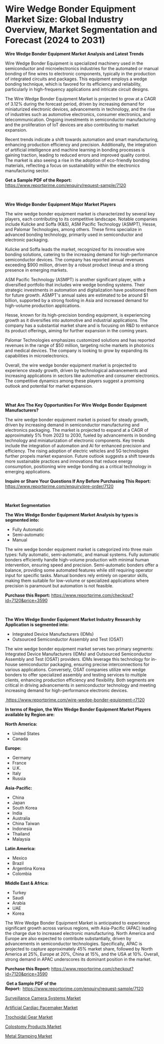 <p><h1>Wire Wedge Bonder Equipment Market Size: Global Industry Overview, Market Segmentation and Forecast (2024 to 2031)</h1></p><p><strong>Wire Wedge Bonder Equipment Market Analysis and Latest Trends</strong></p>
<p><p>Wire Wedge Bonder Equipment is specialized machinery used in the semiconductor and microelectronics industries for the automated or manual bonding of fine wires to electronic components, typically in the production of integrated circuits and packages. This equipment employs a wedge bonding technique, which is favored for its efficiency and reliability, particularly in high-frequency applications and intricate circuit designs.</p><p>The Wire Wedge Bonder Equipment Market is projected to grow at a CAGR of 3.12% during the forecast period, driven by increasing demand for miniaturized electronic devices, advancements in technology, and the rise of industries such as automotive electronics, consumer electronics, and telecommunication. Ongoing investments in semiconductor manufacturing and the proliferation of IoT devices are also contributing to market expansion. </p><p>Recent trends indicate a shift towards automation and smart manufacturing, enhancing production efficiency and precision. Additionally, the integration of artificial intelligence and machine learning in bonding processes is gaining traction, leading to reduced errors and improved quality control. The market is also seeing a rise in the adoption of eco-friendly bonding materials, reflecting a focus on sustainability within the electronics manufacturing sector.</p></p>
<p><strong>Get a Sample PDF of the Report:&nbsp;</strong> <a href="https://www.reportprime.com/enquiry/request-sample/7120">https://www.reportprime.com/enquiry/request-sample/7120</a></p>
<p>&nbsp;</p>
<p><strong>Wire Wedge Bonder Equipment Major Market Players</strong></p>
<p><p>The wire wedge bonder equipment market is characterized by several key players, each contributing to its competitive landscape. Notable companies include Kulicke and Soffa (K&S), ASM Pacific Technology (ASMPT), Hesse, and Palomar Technologies, among others. These firms specialize in advanced bonding technology, primarily used in semiconductor and electronic packaging.</p><p>Kulicke and Soffa leads the market, recognized for its innovative wire bonding solutions, catering to the increasing demand for high-performance semiconductor devices. The company has reported annual revenues exceeding $900 million, driven by a robust product lineup and a strong presence in emerging markets.</p><p>ASM Pacific Technology (ASMPT) is another significant player, with a diversified portfolio that includes wire wedge bonding systems. Their strategic investments in automation and digitalization have positioned them for future growth. ASMPT's annual sales are estimated to be around $1 billion, supported by a strong footing in Asia and increased demand for high-volume production applications.</p><p>Hesse, known for its high-precision bonding equipment, is experiencing growth as it diversifies into automotive and industrial applications. The company has a substantial market share and is focusing on R&D to enhance its product offerings, aiming for further expansion in the coming years.</p><p>Palomar Technologies emphasizes customized solutions and has reported revenues in the range of $50 million, targeting niche markets in photonics and medical devices. The company is looking to grow by expanding its capabilities in microelectronics.</p><p>Overall, the wire wedge bonder equipment market is projected to experience steady growth, driven by technological advancements and increasing applications in sectors like automotive and consumer electronics. The competitive dynamics among these players suggest a promising outlook and potential for market expansion.</p></p>
<p>&nbsp;</p>
<p><strong>What Are The Key Opportunities For Wire Wedge Bonder Equipment Manufacturers?</strong></p>
<p><p>The wire wedge bonder equipment market is poised for steady growth, driven by increasing demand in semiconductor manufacturing and electronics packaging. The market is projected to expand at a CAGR of approximately 5% from 2023 to 2030, fueled by advancements in bonding technology and miniaturization of electronic components. Key trends include the integration of automation and AI for enhanced precision and efficiency. The rising adoption of electric vehicles and 5G technologies further propels market expansion. Future outlook suggests a shift towards more sustainable practices and innovations that reduce energy consumption, positioning wire wedge bonding as a critical technology in emerging applications.</p></p>
<p><strong>Inquire or Share Your Questions If Any Before Purchasing This Report:</strong> <a href="https://www.reportprime.com/enquiry/pre-order/7120">https://www.reportprime.com/enquiry/pre-order/7120</a></p>
<p>&nbsp;</p>
<p><strong>Market Segmentation</strong></p>
<p><strong>The Wire Wedge Bonder Equipment Market Analysis by types is segmented into:</strong></p>
<p><ul><li>Fully Automatic</li><li>Semi-automatic</li><li>Manual</li></ul></p>
<p><p>The wire wedge bonder equipment market is categorized into three main types: fully automatic, semi-automatic, and manual systems. Fully automatic bonders efficiently handle high-volume production with minimal human intervention, ensuring speed and precision. Semi-automatic bonders offer a balance, providing some automated features while still requiring operator input for specific tasks. Manual bonders rely entirely on operator skills, making them suitable for low-volume or specialized applications where precision is paramount but automation is not feasible.</p></p>
<p><strong>Purchase this Report:&nbsp;</strong><a href="https://www.reportprime.com/checkout?id=7120&price=3590">https://www.reportprime.com/checkout?id=7120&price=3590</a></p>
<p>&nbsp;</p>
<p><strong>The Wire Wedge Bonder Equipment Market Industry Research by Application is segmented into:</strong></p>
<p><ul><li>Integrated Device Manufacturers (IDMs)</li><li>Outsourced Semiconductor Assembly and Test (OSAT)</li></ul></p>
<p><p>The wire wedge bonder equipment market serves two primary segments: Integrated Device Manufacturers (IDMs) and Outsourced Semiconductor Assembly and Test (OSAT) providers. IDMs leverage this technology for in-house semiconductor packaging, ensuring precise interconnections for various applications. Conversely, OSAT companies utilize wire wedge bonders to offer specialized assembly and testing services to multiple clients, enhancing production efficiency and flexibility. Both segments are critical in driving advancements in semiconductor technology and meeting increasing demand for high-performance electronic devices.</p></p>
<p><a href="https://www.reportprime.com/wire-wedge-bonder-equipment-r7120">&nbsp;https://www.reportprime.com/wire-wedge-bonder-equipment-r7120</a></p>
<p><strong>In terms of Region, the Wire Wedge Bonder Equipment Market Players available by Region are:</strong></p>
<p>
    <p> <strong> North America: </strong>
        <ul>
            <li>United States</li>
            <li>Canada</li>
        </ul>
        </p> 
    <p> <strong> Europe: </strong>
        <ul>
            <li>Germany</li>
            <li>France</li>
            <li>U.K.</li>
            <li>Italy</li>
            <li>Russia</li>
        </ul>
        </p> 
    <p> <strong> Asia-Pacific: </strong>
        <ul>
            <li>China</li>
            <li>Japan</li>
            <li>South Korea</li>
            <li>India</li>
            <li>Australia</li>
            <li>China Taiwan</li>
            <li>Indonesia</li>
            <li>Thailand</li>
            <li>Malaysia</li>
        </ul>
        </p> 
    <p> <strong> Latin America: </strong>
        <ul>
            <li>Mexico</li>
            <li>Brazil</li>
            <li>Argentina Korea</li>
            <li>Colombia</li>
        </ul>
        </p> 
    <p> <strong> Middle East & Africa: </strong>
        <ul>
            <li>Turkey</li>
            <li>Saudi</li>
            <li>Arabia</li>
            <li>UAE</li>
            <li>Korea</li>
        </ul>
    </p>
    </p>
<p><p>The Wire Wedge Bonder Equipment Market is anticipated to experience significant growth across various regions, with Asia-Pacific (APAC) leading the charge due to increased electronic manufacturing. North America and Europe are also expected to contribute substantially, driven by advancements in semiconductor technologies. Specifically, APAC is projected to capture approximately 45% market share, followed by North America at 25%, Europe at 20%, China at 15%, and the USA at 10%. Overall, strong demand in APAC underscores its dominant position in the market.</p></p>
<p><strong>Purchase this Report: </strong><a href="https://www.reportprime.com/checkout?id=7120&price=3590">https://www.reportprime.com/checkout?id=7120&price=3590</a></p>
<p>&nbsp;<strong>Get a Sample PDF of the Report:&nbsp;&nbsp;</strong><a href="https://www.reportprime.com/enquiry/request-sample/7120">https://www.reportprime.com/enquiry/request-sample/7120</a></p>
<p><strong></strong></p>
<p><p><a href="https://medium.com/@kathrynrios65/surveillance-camera-systems-market-outlook-complete-industry-analysis-2024-to-2031-887aa2e72380">Surveillance Camera Systems Market</a></p><p><a href="https://www.linkedin.com/pulse/what-influencing-future-artificial-cardiac-pacemaker-market-insights-ifnbe?trackingId=0Q20yMohRH2mVCxtc2MGLQ%3D%3D">Artificial Cardiac Pacemaker Market</a></p><p><a href="https://issuu.com/reportprime-2/docs/trochoidal-gear-market-size-2030.pp_4838a643e37d36">Trochoidal Gear Market</a></p><p><a href="https://www.linkedin.com/pulse/colostomy-products-market-global-regional-analysis-2024-2031-lbgze?trackingId=Xk6uQ9GaRSGIQimInccZ1g%3D%3D">Colostomy Products Market</a></p><p><a href="https://github.com/vimar16th/Market-Research-Report-List-6/blob/main/metal-stamping-market.md">Metal Stamping Market</a></p></p>
